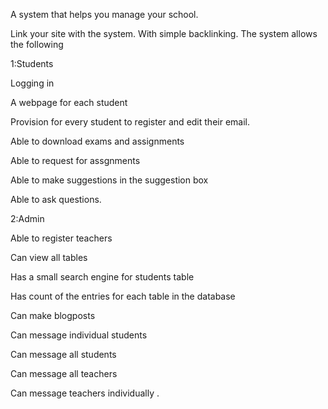A system that helps you manage your school.

Link your site with the system. With simple
backlinking. The system allows the following


1:Students

Logging in

A webpage for each student

Provision for every student to register and 
edit their email.

Able to download exams and assignments

Able to request for assgnments

Able to  make suggestions in the suggestion box

Able to ask questions.

2:Admin

Able to register teachers

Can view all tables

Has a small search engine for students table

Has count of the entries for each table in the database

Can make blogposts

Can message individual students

Can message all students

Can message all teachers

Can message teachers individually
.
